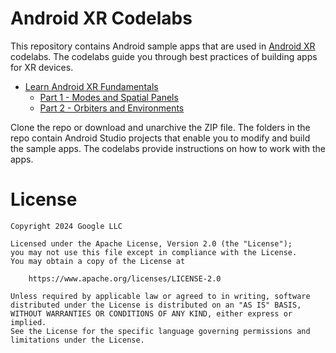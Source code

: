 # Android XR Codelabs

This repository contains Android sample apps that are used in
[Android XR](https://developer.android.com/xr) codelabs. The codelabs guide
you through best practices of building apps for XR devices.

- [Learn Android XR Fundamentals](/xr-fundamentals/)
  - [Part 1 - Modes and Spatial Panels](https://developer.android.com/codelabs/xr-fundamentals-part-1)
  - [Part 2 - Orbiters and Environments](https://developer.android.com/codelabs/xr-fundamentals-part-2)

Clone the repo or download and unarchive the ZIP file. The folders in the repo
contain Android Studio projects that enable you to modify and build the sample
apps. The codelabs provide instructions on how to work with the apps.

# License

```
Copyright 2024 Google LLC

Licensed under the Apache License, Version 2.0 (the "License");
you may not use this file except in compliance with the License.
You may obtain a copy of the License at

    https://www.apache.org/licenses/LICENSE-2.0

Unless required by applicable law or agreed to in writing, software
distributed under the License is distributed on an "AS IS" BASIS,
WITHOUT WARRANTIES OR CONDITIONS OF ANY KIND, either express or implied.
See the License for the specific language governing permissions and
limitations under the License.
```